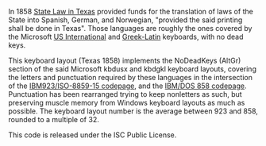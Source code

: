 In 1858 [State Law in Texas](https://texashistory.unt.edu/ark:/67531/metapth6730/m1/1095/) provided funds for the translation of laws of the State into Spanish, German, and Norwegian, "provided the said printing shall be done in Texas". Those languages are roughly the ones covered by the Microsoft [US International](https://kbdlayout.info/kbdusx) and [Greek-Latin](https://kbdlayout.info/kbdgkl) keyboards, with no dead keys. 

This keyboard layout (Texas 1858) implements the NoDeadKeys (AltGr) section of the said Microsoft kbdusx and kbdgkl keyboard layouts, covering the letters and punctuation required by these languages in the intersection of the [IBM923/ISO-8859-15 codepage](https://en.wikipedia.org/wiki/Latin_9), and the [IBM/DOS 858 codepage](https://en.wikipedia.org/wiki/CP858). Punctuation has been rearranged trying to keep nonletters as such, but preserving muscle memory from Windows keyboard layouts as much as possible. The keyboard layout number is the average between 923 and 858, rounded to a multiple of 32.

This code is released under the ISC Public License.

